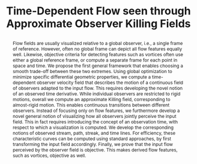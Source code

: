---
# this file is written in YAML http://docs.ansible.com/ansible/latest/YAMLSyntax.html
# all lines with a leading sharp are comments and will not be compiled
# longer blocks of text should start with a a leading > to escape all special characters

# URL handle for generated webpage
slug:       killingobservers

#specifies layout to be used for page generation (do not modify)
layout:     publication

#publication title
title:      >
   Time-Dependent Flow seen through Approximate Observer Killing Fields
   
#include in selected publications on front page (optional, delete line if not applicable)
display:	selected

#list all publication authors in correct order (please check the spelling is identical to your personal page)
authors:
 - Markus Hadwiger
 - Matej Mlejnek
 - Thomas Theußl
 - Peter Rautek
 
#insert publication venue (displayed on publication page)
venue:      >
   IEEE Transactions on Visualization and Computer Graphics, Vol.25, No.1 (Proceedings IEEE Scientific Visualization 2018), to appear
   
#insert short venue (displayed in box in publication list)
shortvenue: >
   IEEE Scientific Visualization 2018

#specify publication year
year:       2019

#insert abstract of publication
abstract:   >
   Flow fields are usually visualized relative to a global observer, i.e., a single frame of reference. However, often no global frame can depict all flow features equally well. Likewise, objective criteria for detecting features such as vortices often use either a global reference frame, or compute a separate frame for each point in space and time. We propose the first general framework that enables choosing a smooth trade-off between these two extremes. Using global optimization to minimize specific differential geometric properties, we compute a time-dependent observer velocity field that describes the motion of a continuous field of observers adapted to the input flow. This requires developing the novel notion of an observed time derivative. While individual observers are restricted to rigid motions, overall we compute an approximate Killing field, corresponding to almost-rigid motion. This enables continuous transitions between different observers. Instead of focusing only on flow features, we furthermore develop a novel general notion of visualizing how all observers jointly perceive the input field. This in fact requires introducing the concept of an observation time, with respect to which a visualization is computed. We develop the corresponding notions of observed stream, path, streak, and time lines. For efficiency, these characteristic curves can be computed using standard approaches, by first transforming the input field accordingly. Finally, we prove that the input flow perceived by the observer field is objective. This makes derived flow features, such as vortices, objective as well.
   
#link to hi-res teaser image of publication (please make sure the image is wide, e.g. aspect ratio between 4:2 and 4:1)
teaser:     './publications/2018_hadwiger_killingobservers.jpg'
   
#link to smaller thumbnail image of publication (please make sure the aspect ratio is 3:2, suggested size is 150x100px)
thumbnail:  './publications/2018_hadwiger_thumbnail.png'

#link to publication video (optional): you can either upload the video to our website (insert local link) or host it on youtube or vimeo (in this case insert the youtube/vimeo link)
video:      './publications/2018_hadwiger_killingobservers.mp4'

#link to publication pdf (optional)
#pdf:        './publications/2018_hadwiger_killingobservers.pdf'

#insert citation. please format citation by inserting <br> at line breaks, &emsp; will insert a tab character to prettify the citation
citation:   >
  @article{Hadwiger2019ObserverKillingFields,<br>
   &emsp;title = {Time-Dependent Flow seen through Approximate Observer Killing Fields},<br>
   &emsp;author = {Hadwiger, Markus and Mlejnek, Matej and Theu{\ss}l, Thomas and Rautek, Peter},<br>
   &emsp;journal = {IEEE Transactions on Visualization and Computer Graphics (Proceedings IEEE Scientific Visualization 2018)},<br>
   &emsp;year = {2019}<br>
   &emsp;volume = {25},<br>
   &emsp;number = {1},<br>
   &emsp;pages = {to appear}<br>
  }

#insert links to additional material for the publication (optional)
#links need a title, a URL and a type (this defines the link icon) which can be one of the following values: code, archive, files, slides or text (this is the default icon)
#links: 
# - title: ExampleCode
#   type:  code
#   url:   './publications/supplementary1.zip' 
# - title: ExampleSlides
#  type:  slides
#   url:   './publications/presentation.pptx'
   
 #don't forget the leading and trailing --- in a YAML file
---